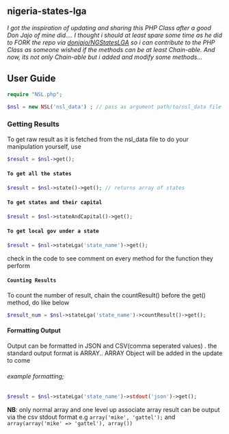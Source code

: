 ## nigeria-states-lga

*I got the inspiration of updating and sharing this PHP Class after a good Don Jajo of mine did.... I thought i should at least spare some time as he did to FORK the repo via [donjajo/NGStatesLGA](https://github.com/donjajo/NGStatesLGA) so i can contribute to the PHP Class as someone wished if the methods can be at least Chain-able. And now, its not only Chain-able but i added and modify some methods...*

 

 
## User Guide 

``` php
require "NSL.php";
```


``` php
$nsl = new NSL('nsl_data') ; // pass as argument path/to/nsl_data file without extention, only json format supported for now. if no argument passed, the default data file name is nsl_data
```

 
 ### Getting Results

To get raw result as it is fetched from the nsl_data file to do your manipulation yourself, use

``` php
$result = $nsl->get();
```

#### `To get all the states`


``` php
$result = $nsl->state()->get(); // returns array of states
```


#### `To get states and their capital`

``` php
$result = $nsl->stateAndCapital()->get();
```

#### `To get local gov under a state`


``` php
$result = $nsl->stateLga('state_name')->get();
```

check in the code to see comment on every method for the function they perform


#### `Counting Results`

To count the number of result, chain the countResult() before the get() method, do like below

``` php
$result_num = $nsl->stateLga('state_name')->countResult()->get();
```

#### Formatting Output

Output can be formatted in JSON and CSV(comma seperated values) . the standard output format is ARRAY.. ARRAY Object will be added in the update to come

###### example formatting;

``` php
$result = $nsl->stateLga('state_name')->stdout('json')->get();
```

**NB**:  only normal array and one level up associate array result can be output via the csv stdout format e.g `array('mike', 'gattel');` and `array(array('mike' => 'gattel'), array())`



 


